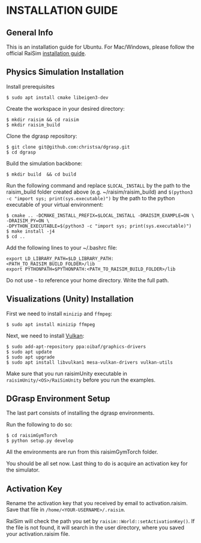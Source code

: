 # INSTALLATION GUIDE

## General Info

This is an installation guide for Ubuntu. For Mac/Windows, please follow the official RaiSim [installation guide](https://raisim.com/sections/Installation.html).

## Physics Simulation Installation

Install prerequisites
```
$ sudo apt install cmake libeigen3-dev
```

Create the workspace in your desired directory:
```
$ mkdir raisim && cd raisim
$ mkdir raisim_build
```

Clone the dgrasp repository:

```
$ git clone git@github.com:christsa/dgrasp.git
$ cd dgrasp
```

Build the simulation backbone:
```
$ mkdir build  && cd build
```
Run the following command and replace ```$LOCAL_INSTALL``` by the path to the raisim_build folder created above (e.g. ~/raisim/raisim_build) and ```$(python3 -c "import sys; print(sys.executable)")``` by the path to the python executable of your virtual environment:
```
$ cmake .. -DCMAKE_INSTALL_PREFIX=$LOCAL_INSTALL -DRAISIM_EXAMPLE=ON \ 
-DRAISIM_PY=ON \ 
-DPYTHON_EXECUTABLE=$(python3 -c "import sys; print(sys.executable)")
$ make install -j4
$ cd ..
```


Add the following lines to your ~/.bashrc file:
``` 
export LD_LIBRARY_PATH=$LD_LIBRARY_PATH:<PATH_TO_RAISIM_BUILD_FOLDER>/lib
export PYTHONPATH=$PYTHONPATH:<PATH_TO_RAISIM_BUILD_FOLDER>/lib
```
Do not use ```~``` to reference your home directory. Write the full path.

## Visualizations (Unity) Installation

First we need to install ```minizip``` and ```ffmpeg```:

```
$ sudo apt install minizip ffmpeg
```

Next, we need to install [Vulkan](https://linuxconfig.org/install-and-test-vulkan-on-linux):

```
$ sudo add-apt-repository ppa:oibaf/graphics-drivers
$ sudo apt update
$ sudo apt upgrade
$ sudo apt install libvulkan1 mesa-vulkan-drivers vulkan-utils
```

Make sure that you run raisimUnity executable in ```raisimUnity/<OS>/RaiSimUnity``` before you run the examples.

## DGrasp Environment Setup

The last part consists of installing the dgrasp environments.

Run the following to do so:

```
$ cd raisimGymTorch 
$ python setup.py develop
```

All the environments are run from this raisimGymTorch folder.

You should be all set now. Last thing to do is acquire an activation key for the simulator.

## Activation Key

Rename the activation key that you received by email to activation.raisim. Save that file in ```/home/<YOUR-USERNAME>/.raisim```. 

RaiSim will check the path you set by ```raisim::World::setActivationKey()```. If the file is not found, it will search in the user directory, where you saved your activation.raisim file.

